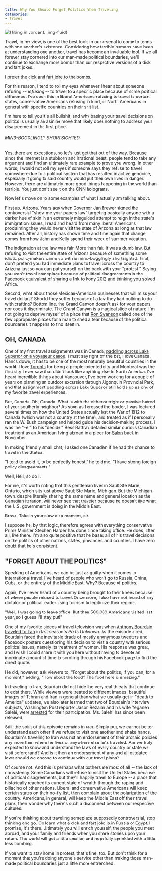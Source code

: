 ```yaml
---
title: Why You Should Forget Politics When Traveling
categories:
- Travel
---
```


![Hiking in Jordan](https://withoutapath.com/wp-content/uploads/2016/05/Four-things-you-need-to-know-about-traveling-in-Jordan.jpg){: .img-fluid}

Travel, in my view, is one of the best tools in our arsenal to come to terms with one another's existence. Considering how terrible humans have been at understanding one another, travel has become an invaluable tool. If we all forever stay cornered into our man-made political boundaries, we'll continue to exchange more bombs than our respective versions of a dick and fart jokes.

I prefer the dick and fart joke to the bombs.

For this reason, I tend to roll my eyes whenever I hear about someone refusing -- _refusing_ -- to travel to a specific place because of some political difference. I've seen this in liberal Americans refusing to travel to certain states, conservative Americans refusing in kind, or North Americans in general with specific countries on their shit list.

I'm here to tell you it's all bullshit, and why basing your travel decisions on politics is usually an asinine move that likely does nothing to address your disagreement in the first place.

###### MIND-BOGGLINGLY SHORTSIGHTED

Yes, there are exceptions, so let's just get that out of the way. Because since the internet is a stubborn and irrational beast, people tend to take any argument and find an ultimately rare example to prove you wrong. In other words, I would not roll my eyes if someone says they refuse to travel somewhere due to a political system that has resulted in active genocide, especially if going to said country would put their own lives in danger. However, there are ultimately more good things happening in the world than terrible. You just don't see it on the CNN holograms.

Now let's move on to some examples of what I actually am talking about.

First up, Arizona. Years ago when Governor Jan Brewer signed the controversial "show me your papers law" targeting basically anyone with a darker hue of skin in an extremely misguided attempt to reign in the state's immigration issues, I read and heard from many liberal Americans proclaiming they would never visit the state of Arizona as long as that law remained. After all, history has shown time and time again that change comes from how John and Kelly spend their week of summer vacation.

The indignation at the law was fair. More than fair. It was a dumb law. But refusing to visit the entire state of Arizona because of something some idiotic policymakers came up with is mind-bogglingly shortsighted. First, don't pretend you had immediate plans to travel across the country to Arizona just so you can pat yourself on the back with your "protest." Saying you won't travel someplace because of political disagreements is the Facebook equivalent of sharing a link to Kony 2012 and thinking you solved Africa.

Second, what about those Mexican-American businesses that will miss your travel dollars? Should they suffer because of a law they had nothing to do with crafting? Bottom line, the Grand Canyon doesn't ask for your papers nor does it discriminate. The Grand Canyon is a magical slice of nature. I'm not going to deprive myself of a place that [Ron Swanson](http://ronsays.tumblr.com/post/6683638979/ron-swanson-says-crying-acceptable-at-funerals) called one of the few appropriate places for a man to shed a tear because of the political boundaries it happens to find itself in.

## OH, CANADA

One of my first travel assignments was in Canada, [paddling across Lake Superior on a voyageur canoe](http://matadornetwork.com/trips/paddle-lake-superior-voyageur-canoe-musical-tour/). I must say right off the bat, I love Canada. Hands down, it has to be one of the most naturally beautiful countries in the world. I love [Toronto](https://withoutapath.com/traveling-toronto-canada/) for being a people-oriented city and Montreal was the first city I ever saw that didn't look like anything else in North America. I've heard incredible things about Vancouver, I've been working for a couple of years on planning an outdoor excursion through Algonquin Provincial Park, and that assignment paddling across Lake Superior still holds up as one of my favorite travel experiences.

But, Canada. Oh, Canada. What is with the either outright or passive hatred of your southerly neighbor? As soon as I crossed the border, I was lectured several times on how the United States actually lost the War of 1812 to Canada (which was not a country at the time), and treated as if I personally ran the W. Bush campaign and helped guide his decision-making process. I was the "-er" to his "decide." Bess Rattray detailed similar curious Canadian treatment as an American living abroad in a piece for [Salon](http://www.salon.com/2014/11/28/everybody_hates_americans_my_life_abroad_as_the_maligned_other/) back in November.

In making friendly small chat, I asked one Canadian if he had the chance to travel in the States.

"I tend to avoid it, to be perfectly honest," he told me. "I have strong foreign policy disagreements."

Well, Hell, so do I.

For me, it's worth noting that this gentleman lives in Sault Ste Marie, Ontario, which sits just above Sault Ste Marie, Michigan. But the Michigan town, despite literally sharing the same name and general location as the Canadian iteration, will never see that traveler because he doesn't like what the U.S. government is doing in the Middle East.

Bravo. Take in your slow clap moment, sir.

I suppose he, by that logic, therefore agrees with everything conservative Prime Minister Stephen Harper has done since taking office. He does, after all, live there. I'm also quite positive that he bases all of his travel decisions on the politics of other nations, states, provinces, and counties. I have zero doubt that he's consistent.

## "FORGET ABOUT THE POLITICS"

Speaking of Americans, we can be just as guilty when it comes to international travel. I've heard of people who won't go to Russia, China, Cuba, or the entirety of the Middle East. Why? Because of politics.

Again, I've never heard of a country being brought to their knees because of where people refused to travel. Once more, I also have not heard of any dictator or political leader using tourism to legitimize their regime.

"Well, I was going to leave office. But then 500,000 Americans visited last year, so I guess I'll stay put!"

One of my favorite pieces of travel television was when [Anthony Bourdain traveled to Iran](http://skift.com/2014/11/03/anthony-bourdains-parts-unknown-episode-6-surprised-by-iran/) in last season's _Parts Unknown_. As the episode aired, Bourdain faced the inevitable tirade of mostly anonymous tweeters and Facebook posters questioning his decision to visit a country with serious political issues, namely its treatment of women. His response was great, and I wish I could share it with you here without having to devote an inordinate amount of time to scrolling through his Facebook page to find the direct quote.

He did, however, ask viewers to, "Forget about the politics, if you can, for a moment," adding, "How about the food? The food here is amazing."

In traveling to Iran, Bourdain did not hide the very real threats that continue to exist there. While viewers were treated to different images, beautiful images of Tehran and Iran in general than what we usually get in "death to America" updates, we also later learned that two of Bourdain's interview subjects, Washington Post reporter Jason Rezaian and his wife Yeganeh Salehi, were [arrested](http://www.nytimes.com/2014/08/08/world/middleeast/iran-washington-post-journalist-arrest.html) for their participation. Ms. Salehi has since been released.

Still, the spirit of this episode remains in tact. Simply put, we cannot better understand each other if we refuse to visit one another and shake hands. Bourdain's traveling to Iran was not an endorsement of their archaic policies any more than where he lives or anywhere else he's traveled. Are we truly expected to know and understand the laws of every country or state we visit beforehand? And is it then an endorsement of any and all outdated laws should we choose to continue with our travel plans?

Of course not. And this is perhaps what bothers me most of all -- the lack of consistency. Some Canadians will refuse to visit the United States because of political disagreements, but they'll happily travel to Europe -- a place that historically reached its current state of wealth through the raping and pillaging of other nations. Liberal and conservative Americans will keep certain states on their no-fly list, then complain about the polarization of the country. Americans, in general, will keep the Middle East off their travel plans, then wonder why there's such a disconnect between our respective cultures.

If you're thinking about traveling someplace supposedly controversial, stop thinking and go. Go learn what a dick and fart joke is in Russia or Egypt. I promise, it's there. Ultimately you will enrich yourself, the people you meet abroad, and your family and friends when you share stories upon your return. The world will get a little smaller, and hopefully sprinkled with a little less bombing.

If you want to stay home in protest, that's fine, too. But don't think for a moment that you're doing anyone a service other than making those man-made political boundaries just a little more entrenched.

